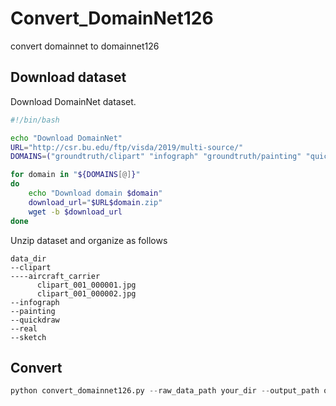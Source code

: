 # Convert_DomainNet126
convert domainnet to domainnet126

## Download dataset
Download DomainNet dataset.
```bash
#!/bin/bash

echo "Download DomainNet"
URL="http://csr.bu.edu/ftp/visda/2019/multi-source/"
DOMAINS=("groundtruth/clipart" "infograph" "groundtruth/painting" "quickdraw" "real" "sketch")

for domain in "${DOMAINS[@]}"
do
    echo "Download domain $domain"
    download_url="$URL$domain.zip"
    wget -b $download_url
done
```
Unzip dataset and organize as follows
```
data_dir
--clipart
----aircraft_carrier
      clipart_001_000001.jpg
      clipart_001_000002.jpg
--infograph
--painting
--quickdraw
--real
--sketch
```

## Convert
```python
python convert_domainnet126.py --raw_data_path your_dir --output_path output_dir
```
